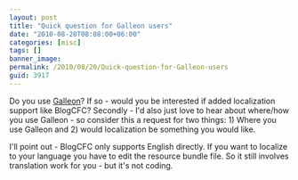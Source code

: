 ```yaml
---
layout: post
title: "Quick question for Galleon users"
date: "2010-08-20T08:08:00+06:00"
categories: [misc]
tags: []
banner_image: 
permalink: /2010/08/20/Quick-question-for-Galleon-users
guid: 3917
---
```


Do you use <a href="http://galleon.riaforge.org">Galleon</a>? If so - would you be interested if added localization support like BlogCFC? Secondly - I'd also just love to hear about where/how you use Galleon - so consider this a request for two things: 1) Where you use Galleon and 2) would localization be something you would like.

I'll point out - BlogCFC only supports English directly. If you want to localize to your language you have to edit the resource bundle file. So it still involves translation work for you - but it's not coding.